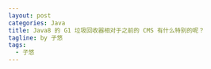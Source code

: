 ```yaml
---
layout: post
categories: Java
title: Java8 的 G1 垃圾回收器相对于之前的 CMS 有什么特别的呢？
tagline: by 子悠
tags: 
  - 子悠
---
```


